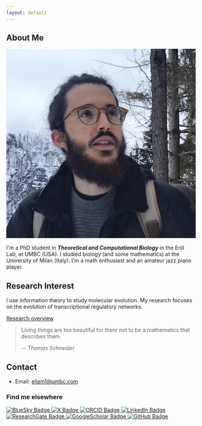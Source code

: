 ```yaml
---
layout: default
---
```


## About Me

<img class="profile-picture" src="profile_picture_mountain.jpg">

I'm a PhD student in ***Theoretical and Computational Biology*** in the Erill Lab, at UMBC (USA).
I studied biology (and some mathematics) at the University of Milan (Italy).
I'm a math enthusiast and an amateur jazz piano player.

## Research Interest

I use information theory to study molecular evolution. My research focuses on the evolution of transcriptional regulatory networks.

[Research overview](https://eliamascolo.github.io/research)

> Living things are too beautiful for there not to be a mathematics that describes them.
>
> -- <cite>Thomas Schneider</cite>

## Contact

* Email: [eliam1@umbc.com](mailto:eliam1@umbc.com)

### Find me elsewhere

<a href="https://bsky.app/profile/eliamascolo.bsky.social">
  <img src="https://img.shields.io/badge/Bluesky-0285FF?logo=bluesky&logoColor=fff&style=for-the-badge" alt="BlueSky Badge" class="socialbadge">
</a>
<a href="https://twitter.com/EliaMascolo">
  <img src="https://img.shields.io/badge/X-000000.svg?style=for-the-badge&logo=X&logoColor=white" alt="X Badge" class="socialbadge">
</a>
<a href="https://orcid.org/0000-0003-2977-7844">
  <img src="https://img.shields.io/badge/orcid-A6CE39?style=for-the-badge&logo=orcid&logoColor=white" alt="ORCID Badge" class="socialbadge">
</a>
<a href="https://www.linkedin.com/in/eliamascolo/">
  <img src="https://custom-icon-badges.demolab.com/badge/LinkedIn-0A66C2?style=for-the-badge&logo=linkedin-white&logoColor=fff" alt="LinkedIn Badge" class="socialbadge">
</a>
<a href="https://www.researchgate.net/profile/Elia-Mascolo">
  <img src="https://img.shields.io/badge/Research_Gate-00CCBB.svg?&style=for-the-badge&logo=ResearchGate&logoColor=white" alt="ResearchGate Badge" class="socialbadge">
</a>
<a href="https://scholar.google.com/citations?user=xcVjtnsAAAAJ&hl=it&oi=ao">
  <img src="https://img.shields.io/badge/Google_Scholar-4285F4?style=for-the-badge&logo=google-scholar&logoColor=white" alt="GoogleScholar Badge" class="socialbadge">
</a>
<a href="https://github.com/eliamascolo">
  <img src="https://img.shields.io/badge/GitHub-%23121011.svg?&style=for-the-badge&logo=github&logoColor=white" alt="GitHub Badge" class="socialbadge">
</a>


